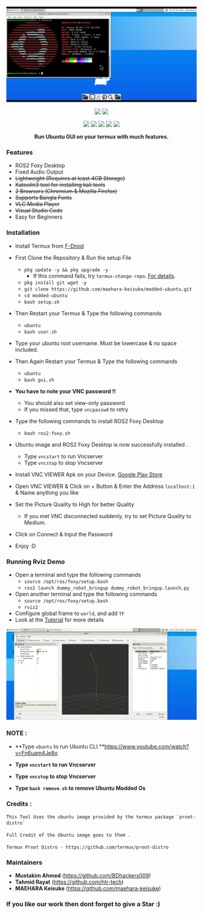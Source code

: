 <p align="center">
<img src="./images/system.png">
</p>
<p align="center">
<img src="https://img.shields.io/badge/MADE%20IN-BANGLADESH-green?colorA=%23ff0000&colorB=%23017e40&style=for-the-badge">
<img src="https://img.shields.io/badge/Version-1.0-blue?style=for-the-badge">
</p>
<p align="center">
<img src="https://img.shields.io/badge/Written%20In-Bash-darkgreen?style=flat-square">
<img src="https://img.shields.io/badge/Open%20Source-Yes-darkviolet?style=flat-square">
<img src="https://img.shields.io/github/stars/modded-ubuntu/modded-ubuntu?style=flat-square">
<img src="https://img.shields.io/github/issues/modded-ubuntu/modded-ubuntu?color=red&style=flat-square">
<img src="https://img.shields.io/github/forks/modded-ubuntu/modded-ubuntu?color=teal&style=flat-square">
</p>
<p align="center"><b>Run Ubuntu GUI on your termux with much features.</b></p>

### Features

- ROS2 Foxy Desktop
- Fixed Audio Output
- ~~Lightweight {Requires at least 4GB Storage}~~
- ~~Katoolin3 tool for installing kali tools~~
- ~~2 Browsers (Chromium & Mozilla Firefox)~~
- ~~Supports Bangla Fonts~~
- ~~VLC Media Player~~
- ~~Visual Studio Code~~
- Easy for Beginners

### Installation

- Install Termux from [F-Droid](https://f-droid.org/packages/com.termux/)

- First Clone the Repository & Run the setup File

  - `pkg update -y && pkg upgrade -y`
    - If this command fails, try `termux-change-repo`. [For details](https://www.youtube.com/watch?v=Fn6uam4Je8o).
  - `pkg install git wget -y`
  - `git clone https://github.com/maehara-keisuke/modded-ubuntu.git`
  - `cd modded-ubuntu`
  - `bash setup.sh`

- Then Restart your Termux & Type the following commands

  - `ubuntu`
  - `bash user.sh`

- Type your ubuntu root username. Must be lowercase & no space included.

- Then Again Restart your Termux & Type the following commands

  - `ubuntu`
  - `bash gui.sh`

- **You have to note your VNC password !!**
  - You should also set view-only password
  - If you missed that, type `vncpasswd` to retry

- Type the following commands to install ROS2 Foxy Desktop

  - `bash ros2-foxy.sh`

- Ubuntu image and ROS2 Foxy Desktop is now successfully installed .

  - Type `vncstart` to run Vncserver
  - Type `vncstop` to stop Vncserver

- Install VNC VIEWER Apk on your Device. [Google Play Store](https://play.google.com/store/apps/details?id=com.realvnc.viewer.android&hl=en)

- Open VNC VIEWER & Click on + Button & Enter the Address `localhost:1` & Name anything you like
- Set the Picture Quality to High for better Quality
  - If you met VNC disconnected suddenly, try to set Picture Quality to Medium.
- Click on Connect & Input the Password 
- Enjoy :D

### Running Rviz Demo

- Open a terminal and type the following commands
    - `source /opt/ros/foxy/setup.bash`
    - `ros2 launch dummy_robot_bringup dummy_robot_bringup.launch.py`
- Open another terminal and type the following commands
  - `source /opt/ros/foxy/setup.bash`
  - `rviz2`
- Configure global frame to `world`, and add `TF`
- Look at the [Tutorial](https://docs.ros.org/en/foxy/Tutorials/dummy-robot-demo.html) for more details

<p align="center">
<img src="./images/rviz2.gif">
</p>

### NOTE :

- **Type `ubuntu` to run Ubuntu CLI.**https://www.youtube.com/watch?v=Fn6uam4Je8o
- **Type `vncstart` to run Vncserver**
- **Type `vncstop` to stop Vncserver**

- **Type `bash remove.sh` to remove Ubuntu Modded Os**

### Credits : 

```
This Tool Uses the ubuntu image provided by the termux package `proot-distro` 

Full Credit of the Ubuntu image goes to them .

Termux Proot Distro - https://github.com/termux/proot-distro
```

### Maintainers

- **Mustakim Ahmed** (https://github.com/BDhackers009)
- **Tahmid Rayat** (https://github.com/htr-tech)
- **MAEHARA Keisuke** (https://github.com/maehara-keisuke)

### If you like our work then dont forget to give a Star :)

